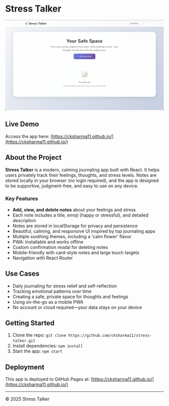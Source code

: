 # Stress Talker

![Stress Talker Screenshot](./screenshot.png)

## Live Demo

Access the app here: [https://cksharma11.github.io/](https://cksharma11.github.io/)

## About the Project

**Stress Talker** is a modern, calming journaling app built with React. It helps users privately track their feelings, thoughts, and stress levels. Notes are stored locally in your browser (no login required), and the app is designed to be supportive, judgment-free, and easy to use on any device.

### Key Features
- **Add, view, and delete notes** about your feelings and stress
- Each note includes a title, emoji (happy or stressful), and detailed description
- Notes are stored in localStorage for privacy and persistence
- Beautiful, calming, and responsive UI inspired by top journaling apps
- Multiple soothing themes, including a 'calm flower' flavor
- PWA: Installable and works offline
- Custom confirmation modal for deleting notes
- Mobile-friendly with card-style notes and large touch targets
- Navigation with React Router

## Use Cases
- Daily journaling for stress relief and self-reflection
- Tracking emotional patterns over time
- Creating a safe, private space for thoughts and feelings
- Using on-the-go as a mobile PWA
- No account or cloud required—your data stays on your device

## Getting Started

1. Clone the repo: `git clone https://github.com/cksharma11/stress-talker.git`
2. Install dependencies: `npm install`
3. Start the app: `npm start`

## Deployment

This app is deployed to GitHub Pages at: [https://cksharma11.github.io/](https://cksharma11.github.io/)

---

© 2025 Stress Talker
